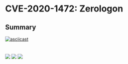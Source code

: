 # CVE-2020-1472: Zerologon

## Summary

[![asciicast](https://asciinema.org/a/359607.svg)](https://asciinema.org/a/359607)

#

[![](https://img.shields.io/badge/www-blackarrow.net-E5A505?style=flat-square)](https://www.blackarrow.net) [![](https://img.shields.io/badge/twitter-@BlackArrowSec-00aced?style=flat-square&logo=twitter&logoColor=white)](https://twitter.com/BlackArrowSec) [![](https://img.shields.io/badge/linkedin-@BlackArrowSec-0084b4?style=flat-square&logo=linkedin&logoColor=white)](https://www.linkedin.com/company/blackarrowsec/)
